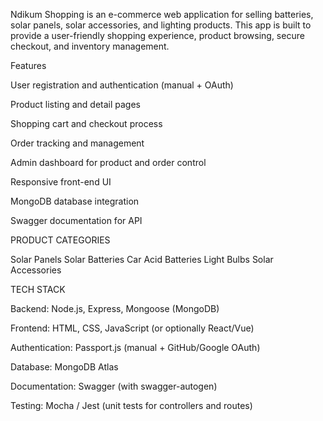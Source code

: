 Ndikum Shopping is an e-commerce web application for selling batteries, solar panels, solar accessories, and lighting products. This app is built to provide a user-friendly shopping experience, product browsing, secure checkout, and inventory management.

Features

User registration and authentication (manual + OAuth)

Product listing and detail pages

Shopping cart and checkout process

Order tracking and management

Admin dashboard for product and order control

Responsive front-end UI

MongoDB database integration

Swagger documentation for API

PRODUCT CATEGORIES

Solar Panels
Solar Batteries
Car Acid Batteries
Light Bulbs
Solar Accessories

TECH STACK

Backend: Node.js, Express, Mongoose (MongoDB)

Frontend: HTML, CSS, JavaScript (or optionally React/Vue)

Authentication: Passport.js (manual + GitHub/Google OAuth)

Database: MongoDB Atlas

Documentation: Swagger (with swagger-autogen)

Testing: Mocha / Jest (unit tests for controllers and routes)

